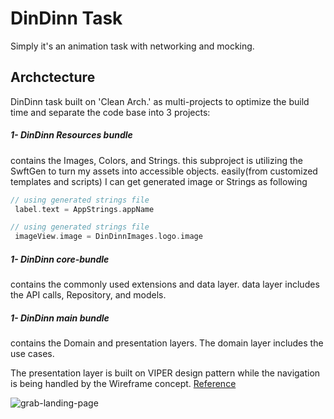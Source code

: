
# DinDinn Task

Simply it's an animation task with networking and mocking.

## Archctecture 

DinDinn task built on 'Clean Arch.' as multi-projects to optimize the build time and separate the code base into 3 projects:

##### 1- DinDinn Resources bundle
contains the Images, Colors, and Strings. this subproject is utilizing the SwftGen to turn my assets into accessible objects.
easily(from customized templates and scripts) I can get generated image or Strings as following 
 
```swift
// using generated strings file
 label.text = AppStrings.appName
```
```swift
// using generated strings file
 imageView.image = DinDinnImages.logo.image
```
##### 1- DinDinn core-bundle
contains the commonly used extensions and data layer.
data layer includes the API calls, Repository, and models.

##### 1- DinDinn main bundle
contains the Domain and presentation layers.
The domain layer includes the use cases.

The presentation layer is built on VIPER design pattern while the navigation is being handled by the Wireframe concept. [Reference](https://m.oursky.com/viper-ios-app-beyond-mvc-mega-viewcontroller-e2b625ac58d5)

![grab-landing-page](https://https://github.com/melsheikh92/DinDinn/sample.gif)


